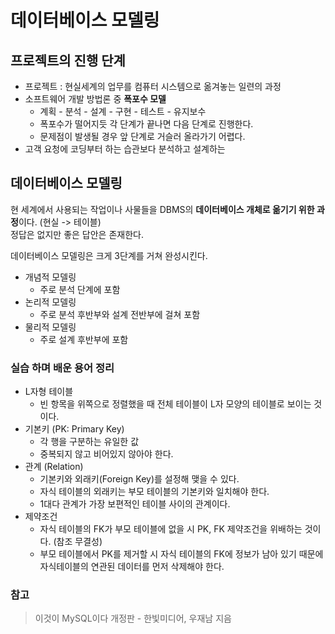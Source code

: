 # 데이터베이스 모델링
## 프로젝트의 진행 단계
- 프로젝트 : 현실세계의 업무를 컴퓨터 시스템으로 옮겨놓는 일련의 과정
- 소프트웨어 개발 방법론 중 **폭포수 모델**
  - 계획 - 분석 - 설계 - 구현 - 테스트 - 유지보수
  - 폭포수가 떨어지듯 각 단계가 끝나면 다음 단계로 진행한다.
  - 문제점이 발생될 경우 앞 단계로 거슬러 올라가기 어렵다.
- 고객 요청에 코딩부터 하는 습관보다 분석하고 설계하는 
## 데이터베이스 모델링
현 세계에서 사용되는 작업이나 사물들을 DBMS의 **데이터베이스 개체로 옮기기 위한 과정**이다. (현실 -> 테이블)  
정답은 없지만 좋은 답안은 존재한다.  

데이터베이스 모델링은 크게 3단계를 거쳐 완성시킨다.
  - 개념적 모델링
    - 주로 분석 단계에 포함
  - 논리적 모델링
    - 주로 분석 후반부와 설계 전반부에 걸쳐 포함
  - 물리적 모델링
    - 주로 설계 후반부에 포함

### 실습 하며 배운 용어 정리
- L자형 테이블
  - 빈 항목을 위쪽으로 정렬했을 때 전체 테이블이 L자 모양의 테이블로 보이는 것이다.
- 기본키 (PK: Primary Key)
  - 각 행을 구분하는 유일한 값
  - 중복되지 않고 비어있지 않아야 한다.
- 관계 (Relation)
  - 기본키와 외래키(Foreign Key)를 설정해 맺을 수 있다.
  - 자식 테이블의 외래키는 부모 테이블의 기본키와 일치해야 한다.
  - 1대다 관계가 가장 보편적인 테이블 사이의 관계이다.
- 제약조건
  - 자식 테이블의 FK가 부모 테이블에 없을 시 PK, FK 제약조건을 위배하는 것이다. (참조 무결성)
  - 부모 테이블에서 PK를 제거할 시 자식 테이블의 FK에 정보가 남아 있기 때문에 자식테이블의 연관된 데이터를 먼저 삭제해야 한다.

### 참고
> 이것이 MySQL이다 개정판 - 한빛미디어, 우재남 지음